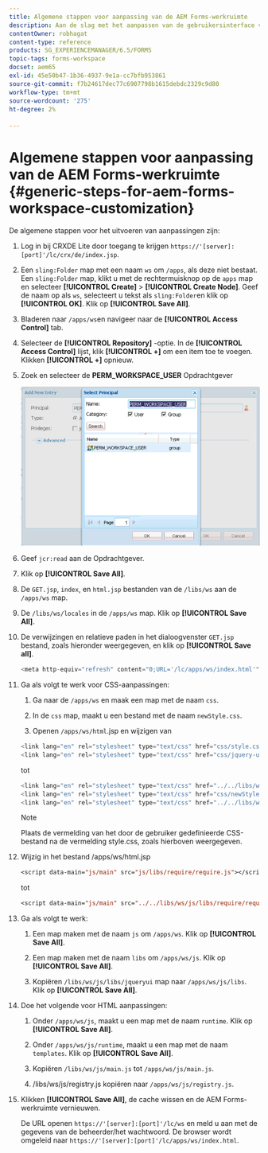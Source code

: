 ```yaml
---
title: Algemene stappen voor aanpassing van de AEM Forms-werkruimte
description: Aan de slag met het aanpassen van de gebruikersinterface van de Adobe Experience Manager Forms-werkruimte.
contentOwner: robhagat
content-type: reference
products: SG_EXPERIENCEMANAGER/6.5/FORMS
topic-tags: forms-workspace
docset: aem65
exl-id: 45e50b47-1b36-4937-9e1a-cc7bfb953861
source-git-commit: f7b24617dec77c6907798b1615debdc2329c9d80
workflow-type: tm+mt
source-wordcount: '275'
ht-degree: 2%

---
```


# Algemene stappen voor aanpassing van de AEM Forms-werkruimte {#generic-steps-for-aem-forms-workspace-customization}

De algemene stappen voor het uitvoeren van aanpassingen zijn:

1. Log in bij CRXDE Lite door toegang te krijgen `https://'[server]:[port]'/lc/crx/de/index.jsp`.
1. Een `sling:Folder` map met een naam `ws` om `/apps`, als deze niet bestaat. Een `sling:Folder` map, klikt u met de rechtermuisknop op de `apps` map en selecteer **[!UICONTROL Create]** > **[!UICONTROL Create Node]**. Geef de naam op als `ws`, selecteert u tekst als `sling:Folder`en klik op **[!UICONTROL OK]**. Klik op **[!UICONTROL Save All]**.
1. Bladeren naar `/apps/ws`en navigeer naar de **[!UICONTROL Access Control]** tab.
1. Selecteer de **[!UICONTROL Repository]** -optie. In de **[!UICONTROL Access Control]** lijst, klik **[!UICONTROL +]** om een item toe te voegen. Klikken **[!UICONTROL +]** opnieuw.
1. Zoek en selecteer de **PERM_WORKSPACE_USER** Opdrachtgever

   ![Selecteer PERM_WORKSPACE_USER principal als onderdeel van de algemene stappen om de HTML Workspace aan te passen](assets/perm_workspace_user.png)

1. Geef `jcr:read` aan de Opdrachtgever.
1. Klik op **[!UICONTROL Save All]**.
1. De `GET.jsp`, `index`, en `html.jsp` bestanden van de `/libs/ws` aan de `/apps/ws` map.
1. De `/libs/ws/locales` in de `/apps/ws` map. Klik op **[!UICONTROL Save All]**.
1. De verwijzingen en relatieve paden in het dialoogvenster `GET.jsp` bestand, zoals hieronder weergegeven, en klik op **[!UICONTROL Save all]**.

   ```javascript
   <meta http-equiv="refresh" content="0;URL='/lc/apps/ws/index.html'" />
   ```

1. Ga als volgt te werk voor CSS-aanpassingen:

   1. Ga naar de `/apps/ws` en maak een map met de naam `css`.

   1. In de `css` map, maakt u een bestand met de naam `newStyle.css`.

   1. Openen `/apps/ws/html`.jsp en wijzigen van

   ```javascript
   <link lang="en" rel="stylesheet" type="text/css" href="css/style.css" />
   <link lang="en" rel="stylesheet" type="text/css" href="css/jquery-ui.css"/>
   ```

   tot

   ```javascript
   <link lang="en" rel="stylesheet" type="text/css" href="../../libs/ws/css/style.css" />
   <link lang="en" rel="stylesheet" type="text/css" href="css/newStyle.css" />
   <link lang="en" rel="stylesheet" type="text/css" href="../../libs/ws/css/jquery-ui.css"/>
   ```

   >[!NOTE]
   >
   >Plaats de vermelding van het door de gebruiker gedefinieerde CSS-bestand na de vermelding style.css, zoals hierboven weergegeven.

1. Wijzig in het bestand /apps/ws/html.jsp

   ```jsp
   <script data-main="js/main" src="js/libs/require/require.js"></script>
   ```

   tot

   ```jsp
   <script data-main="js/main" src="../../libs/ws/js/libs/require/require.js"></script>
   ```

1. Ga als volgt te werk:

   1. Een map maken met de naam `js` om `/apps/ws`. Klik op **[!UICONTROL Save All]**.

   1. Een map maken met de naam `libs` om `/apps/ws/js`. Klik op **[!UICONTROL Save All]**.

   1. Kopiëren `/libs/ws/js/libs/jqueryui` map naar `/apps/ws/js/libs`. Klik op **[!UICONTROL Save All]**.

1. Doe het volgende voor HTML aanpassingen:

   1. Onder `/apps/ws/js`, maakt u een map met de naam `runtime`. Klik op **[!UICONTROL Save All]**.

   1. Onder `/apps/ws/js/runtime`, maakt u een map met de naam `templates`. Klik op **[!UICONTROL Save All]**.

   1. Kopiëren `/libs/ws/js/main.js` tot `/apps/ws/js/main.js`.

   1. /libs/ws/js/registry.js kopiëren naar `/apps/ws/js/registry.js`.

1. Klikken **[!UICONTROL Save All]**, de cache wissen en de AEM Forms-werkruimte vernieuwen.

   De URL openen `https://'[server]:[port]'/lc/ws` en meld u aan met de gegevens van de beheerder/het wachtwoord. De browser wordt omgeleid naar `https://'[server]:[port]'/lc/apps/ws/index.html`.
